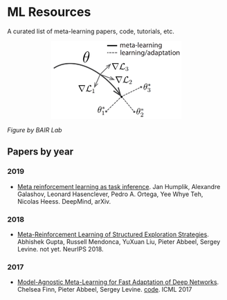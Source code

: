 # ML Resources
A curated list of meta-learning papers, code, tutorials, etc.

<p align="center">
<img src="https://github.com/Alro10/Meta-Learning-Resources/blob/master/maml.png" alt="alt text" width="60%" height="40%">
</p>

*Figure by BAIR Lab*

## Papers by year

### 2019

* [Meta reinforcement learning as task inference](https://arxiv.org/abs/1905.06424). Jan Humplik, Alexandre Galashov, Leonard Hasenclever, Pedro A. Ortega, Yee Whye Teh, Nicolas Heess. DeepMind, arXiv.

### 2018


* [Meta-Reinforcement Learning of Structured Exploration Strategies](https://papers.nips.cc/paper/7776-meta-reinforcement-learning-of-structured-exploration-strategies.pdf). Abhishek Gupta, Russell Mendonca, YuXuan Liu, Pieter Abbeel, Sergey Levine. not yet. NeurIPS 2018.

### 2017

* [Model-Agnostic Meta-Learning for Fast Adaptation of Deep Networks](https://arxiv.org/abs/1703.03400). Chelsea Finn, Pieter Abbeel, Sergey Levine. [code](https://github.com/cbfinn/maml). ICML 2017
